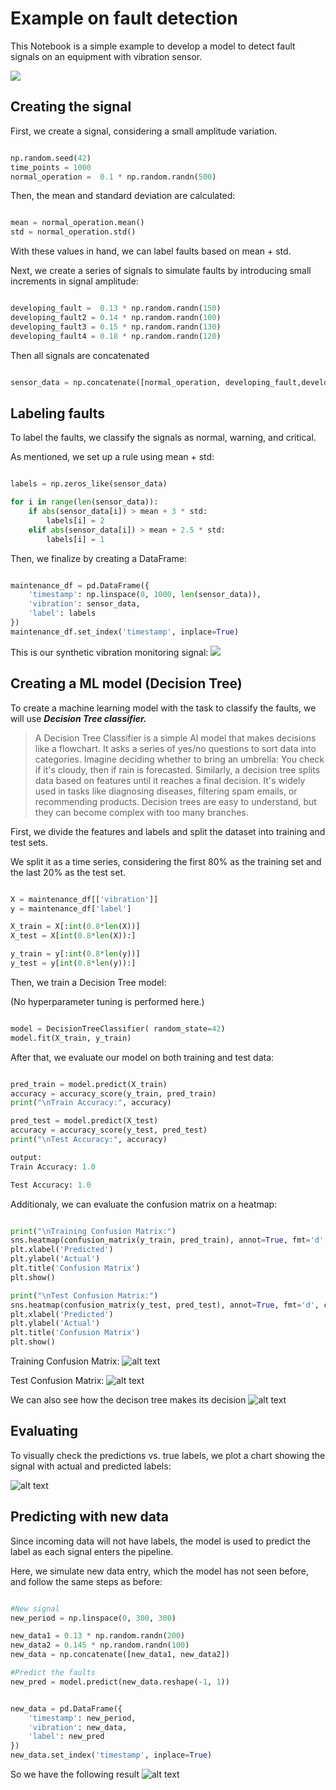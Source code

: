 # Example on fault detection

This Notebook is a simple example to develop a model to detect fault signals on an equipment with vibration sensor.

![](misc/image.png)

## Creating the signal
First, we create a signal, considering a small amplitude variation.

```python

np.random.seed(42)
time_points = 1000
normal_operation =  0.1 * np.random.randn(500)

``` 

Then, the mean and standard deviation are calculated:

```python

mean = normal_operation.mean()
std = normal_operation.std()

``` 

With these values in hand, we can label faults based on mean + std.

Next, we create a series of signals to simulate faults by introducing small increments in signal amplitude:

```python

developing_fault =  0.13 * np.random.randn(150)
developing_fault2 = 0.14 * np.random.randn(100)
developing_fault3 = 0.15 * np.random.randn(130)
developing_fault4 = 0.18 * np.random.randn(120)

``` 

Then all signals are concatenated

```python

sensor_data = np.concatenate([normal_operation, developing_fault,developing_fault2, developing_fault3, developing_fault4])

```

## Labeling faults

To label the faults, we classify the signals as normal, warning, and critical.

As mentioned, we set up a rule using mean + std:

```python

labels = np.zeros_like(sensor_data)

for i in range(len(sensor_data)): 
    if abs(sensor_data[i]) > mean + 3 * std:
        labels[i] = 2
    elif abs(sensor_data[i]) > mean + 2.5 * std:
        labels[i] = 1

``` 

Then, we finalize by creating a DataFrame:

```python

maintenance_df = pd.DataFrame({
    'timestamp': np.linspace(0, 1000, len(sensor_data)),
    'vibration': sensor_data,
    'label': labels
})
maintenance_df.set_index('timestamp', inplace=True)

```

This is our synthetic vibration monitoring signal:
![](misc/image.png)

## Creating a ML model (Decision Tree)

To create a machine learning model with the task to classify the faults, we will use ***Decision Tree classifier.***

> A Decision Tree Classifier is a simple AI model that makes decisions like a flowchart. It asks a series of yes/no questions to sort data into categories. Imagine deciding whether to bring an umbrella: You check if it's cloudy, then if rain is forecasted. Similarly, a decision tree splits data based on features until it reaches a final decision. It's widely used in tasks like diagnosing diseases, filtering spam emails, or recommending products. Decision trees are easy to understand, but they can become complex with too many branches.

First, we divide the features and labels and split the dataset into training and test sets.

We split it as a time series, considering the first 80% as the training set and the last 20% as the test set.

```python

X = maintenance_df[['vibration']]
y = maintenance_df['label']

X_train = X[:int(0.8*len(X))]
X_test = X[int(0.8*len(X)):]

y_train = y[:int(0.8*len(y))]
y_test = y[int(0.8*len(y)):]

```

Then, we train a Decision Tree model:

(No hyperparameter tuning is performed here.)

```python

model = DecisionTreeClassifier( random_state=42)
model.fit(X_train, y_train)

```

After that, we evaluate our model on both training and test data:

```python

pred_train = model.predict(X_train)
accuracy = accuracy_score(y_train, pred_train)
print("\nTrain Accuracy:", accuracy)

pred_test = model.predict(X_test)
accuracy = accuracy_score(y_test, pred_test)
print("\nTest Accuracy:", accuracy)

```

```python
output:
Train Accuracy: 1.0

Test Accuracy: 1.0

```

Additionaly, we can evaluate the confusion matrix on a heatmap:

```python

print("\nTraining Confusion Matrix:")
sns.heatmap(confusion_matrix(y_train, pred_train), annot=True, fmt='d', cmap='Blues')
plt.xlabel('Predicted')
plt.ylabel('Actual')
plt.title('Confusion Matrix')
plt.show()

print("\nTest Confusion Matrix:")
sns.heatmap(confusion_matrix(y_test, pred_test), annot=True, fmt='d', cmap='Blues')
plt.xlabel('Predicted')
plt.ylabel('Actual')
plt.title('Confusion Matrix')
plt.show()

```
Training Confusion Matrix:
![alt text](misc/image-1.png)

Test Confusion Matrix:
![alt text](misc/image-3.png)


We can also see how the decison tree makes its decision
![alt text](misc/image-2.png)


## Evaluating

To visually check the predictions vs. true labels, we plot a chart showing the signal with actual and predicted labels:

![alt text](misc/image-4.png)

## Predicting with new data

Since incoming data will not have labels, the model is used to predict the label as each signal enters the pipeline.

Here, we simulate new data entry, which the model has not seen before, and follow the same steps as before:

```python

#New signal
new_period = np.linspace(0, 300, 300)

new_data1 = 0.13 * np.random.randn(200)
new_data2 = 0.145 * np.random.randn(100)
new_data = np.concatenate([new_data1, new_data2])

#Predict the faults
new_pred = model.predict(new_data.reshape(-1, 1)) 


new_data = pd.DataFrame({
    'timestamp': new_period,
    'vibration': new_data,
    'label': new_pred
})
new_data.set_index('timestamp', inplace=True)

```

So we have the following result
![alt text](misc/image5.png)
